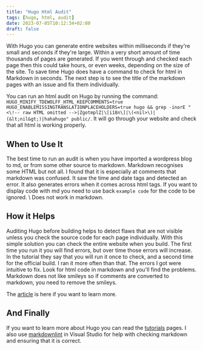 ```yaml
---
title: "Hugo Html Audit"
tags: [hugo, html, audit]
date: 2023-07-05T10:12:34+02:00
draft: false
---
```


With Hugo you can generate entire websites within milliseconds if they're small and seconds if they're large. Within a very short amount of time thousands of pages are generated. If you went through and checked each page then this could take hours, or even weeks, depending on the size of the site. To save time Hugo does have a command to check for html in Markdown in seconds. The next step is to see the title of the markdown pages with an issue and fix them individually.  

You can run an html audit on Hugo by running the command: `HUGO_MINIFY_TDEWOLFF_HTML_KEEPCOMMENTS=true HUGO_ENABLEMISSINGTRANSLATIONPLACEHOLDERS=true hugo && grep -inorE "<\!-- raw HTML omitted -->|ZgotmplZ|\[i18n\]|\(<nil>\)|(&lt;nil&gt;)|hahahugo" public/`. It will go through your website and check that all html is working properly. 

## When to Use It

The best time to run an audit is when you have imported a wordpress blog to md, or from some other source to markdown. Markdown recognises some HTML but not all. I found that it is especially at comments that markdown was confused. It saw the time and date tags and detected an error. It also generates errors when it comes across html tags. If you want to display code with md you need to use back `example code` for the code to be ignored. \ Does not work in markdown. 

## How it Helps

Auditing Hugo before building helps to detect flaws that are not visible unless you check the source code for each page individually. With this simple solution you can check the entire website when you build. The first time you run it you will find errors, but over time those errors will increase. In the tutorial they say that you will run it once to check, and a second time for the official build. I ran it more often than that. The errors I got were intuitive to fix. Look for html code in markdown and you'll find the problems. Markdown does not like smileys so if comments are converted to markdown, you need to remove the smileys. 

The [article](https://discourse.gohugo.io/t/audit-your-published-site-for-problems/35184) is here if you want to learn more. 

## And Finally

If you want to learn more about Hugo you can read the [tutorials](https://discourse.gohugo.io/t/hugo-tutorials-tips/39009) pages. I also use [markdownlint](https://marketplace.visualstudio.com/items?itemName=DavidAnson.vscode-markdownlint) in Visual Studio for help with checking markdown and ensuring that it is correct.
